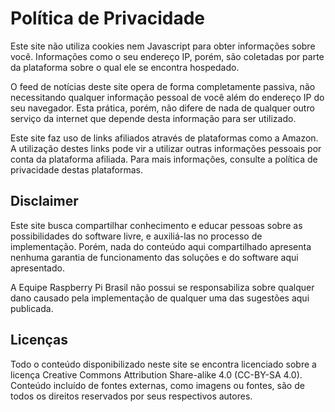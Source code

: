 # Política de Privacidade

Este site não utiliza cookies nem Javascript para obter informações sobre você. Informações como o seu endereço IP, porém, são coletadas por parte da plataforma sobre o qual ele se encontra hospedado.

O feed de notícias deste site opera de forma completamente passiva, não necessitando qualquer informação pessoal de você além do endereço IP do seu navegador. Esta prática, porém, não difere de nada de qualquer outro serviço da internet que depende desta informação para ser utilizado.

Este site faz uso de links afiliados através de plataformas como a Amazon. A utilização destes links pode vir a utilizar outras informações pessoais por conta da plataforma afiliada. Para mais informações, consulte a política de privacidade destas plataformas.

## Disclaimer

Este site busca compartilhar conhecimento e educar pessoas sobre as possibilidades do software livre, e auxiliá-las no processo de implementação. Porém, nada do conteúdo aqui compartilhado apresenta nenhuma garantia de funcionamento das soluções e do software aqui apresentado. 

A Equipe Raspberry Pi Brasil não possui se responsabiliza sobre qualquer dano causado pela implementação de qualquer uma das sugestões aqui publicada.

## Licenças

Todo o conteúdo disponibilizado neste site se encontra licenciado sobre a licença Creative Commons Attribution Share-alike 4.0 (CC-BY-SA 4.0). Conteúdo incluído de fontes externas, como imagens ou fontes, são de todos os direitos reservados por seus respectivos autores.
